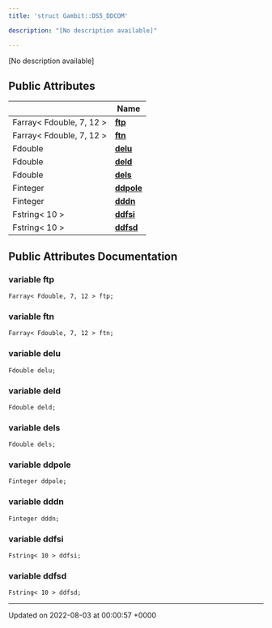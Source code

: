 ```yaml
---
title: 'struct Gambit::DS5_DDCOM'

description: "[No description available]"

---
```









[No description available]

## Public Attributes

|                | Name           |
| -------------- | -------------- |
| Farray< Fdouble, 7, 12 > | **[ftp](/documentation/code/darkbit_development/classes/structgambit_1_1ds5__ddcom/#variable-ftp)**  |
| Farray< Fdouble, 7, 12 > | **[ftn](/documentation/code/darkbit_development/classes/structgambit_1_1ds5__ddcom/#variable-ftn)**  |
| Fdouble | **[delu](/documentation/code/darkbit_development/classes/structgambit_1_1ds5__ddcom/#variable-delu)**  |
| Fdouble | **[deld](/documentation/code/darkbit_development/classes/structgambit_1_1ds5__ddcom/#variable-deld)**  |
| Fdouble | **[dels](/documentation/code/darkbit_development/classes/structgambit_1_1ds5__ddcom/#variable-dels)**  |
| Finteger | **[ddpole](/documentation/code/darkbit_development/classes/structgambit_1_1ds5__ddcom/#variable-ddpole)**  |
| Finteger | **[dddn](/documentation/code/darkbit_development/classes/structgambit_1_1ds5__ddcom/#variable-dddn)**  |
| Fstring< 10 > | **[ddfsi](/documentation/code/darkbit_development/classes/structgambit_1_1ds5__ddcom/#variable-ddfsi)**  |
| Fstring< 10 > | **[ddfsd](/documentation/code/darkbit_development/classes/structgambit_1_1ds5__ddcom/#variable-ddfsd)**  |

## Public Attributes Documentation

### variable ftp

```
Farray< Fdouble, 7, 12 > ftp;
```


### variable ftn

```
Farray< Fdouble, 7, 12 > ftn;
```


### variable delu

```
Fdouble delu;
```


### variable deld

```
Fdouble deld;
```


### variable dels

```
Fdouble dels;
```


### variable ddpole

```
Finteger ddpole;
```


### variable dddn

```
Finteger dddn;
```


### variable ddfsi

```
Fstring< 10 > ddfsi;
```


### variable ddfsd

```
Fstring< 10 > ddfsd;
```


-------------------------------

Updated on 2022-08-03 at 00:00:57 +0000